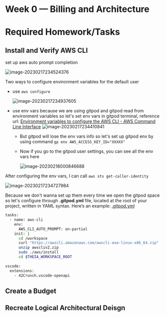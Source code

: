 # Week 0 — Billing and Architecture

# Required Homework/Tasks

## Install and Verify AWS CLI

set up aws auto prompt completion

![image-20230217234524376](https://testksj.oss-cn-beijing.aliyuncs.com/uPic/image-20230217234524376.png)

Two ways to configure environment variables for the default user 

- use `aws configure`

  ![image-20230217234937605](https://testksj.oss-cn-beijing.aliyuncs.com/uPic/image-20230217234937605.png)

- use env vars because we are using gitpod and gitpod read from environment variables so let's set env vars in gitpod terminal, reference url: [Environment variables to configure the AWS CLI - AWS Command Line Interface](https://docs.aws.amazon.com/cli/latest/userguide/cli-configure-envvars.html)
  ![image-20230217234410841](https://testksj.oss-cn-beijing.aliyuncs.com/uPic/image-20230217234410841.png)

  - But gitpod will lose the env vars info so let's set up gitpod env by using command `gp env AWS_ACCESS_KEY_ID="XXXXX"`

  - Now if you go to the gitpod user settings, you can see all the env vars here

    ![image-20230218000846688](https://testksj.oss-cn-beijing.aliyuncs.com/uPic/image-20230218000846688.png)

After configuring the env vars, I can call `aws sts get-caller-identity` 

![image-20230217234727984](https://testksj.oss-cn-beijing.aliyuncs.com/uPic/image-20230217234727984.png)



Because we don't wanna set up them every time we open the gitpod space so let's configure through **.gitpod.yml** file, located at the root of your project, written in YAML syntax. Here’s an example: [.gitpod.yml](https://www.gitpod.io/docs/introduction/learn-gitpod/gitpod-yaml)

```BASH
tasks:
  - name: aws-cli
    env:
      AWS_CLI_AUTO_PROMPT: on-partial
    init: |
      cd /workspace
      curl "https://awscli.amazonaws.com/awscli-exe-linux-x86_64.zip" -o "awscliv2.zip"
      unzip awscliv2.zip
      sudo ./aws/install
      cd $THEIA_WORKSPACE_ROOT
      
vscode:
  extensions:
    - 42Crunch.vscode-openapi
```

## Create a Budget


## Recreate Logical Architectural Deisgn